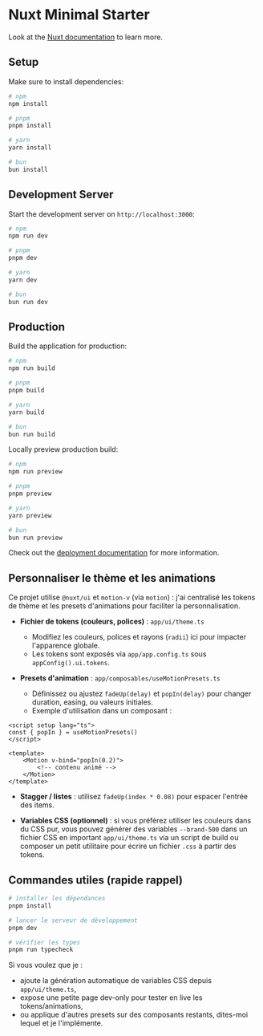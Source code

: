 # Nuxt Minimal Starter

Look at the [Nuxt documentation](https://nuxt.com/docs/getting-started/introduction) to learn more.

## Setup

Make sure to install dependencies:

```bash
# npm
npm install

# pnpm
pnpm install

# yarn
yarn install

# bun
bun install
```

## Development Server

Start the development server on `http://localhost:3000`:

```bash
# npm
npm run dev

# pnpm
pnpm dev

# yarn
yarn dev

# bun
bun run dev
```

## Production

Build the application for production:

```bash
# npm
npm run build

# pnpm
pnpm build

# yarn
yarn build

# bun
bun run build
```

Locally preview production build:

```bash
# npm
npm run preview

# pnpm
pnpm preview

# yarn
yarn preview

# bun
bun run preview
```

Check out the [deployment documentation](https://nuxt.com/docs/getting-started/deployment) for more information.

## Personnaliser le thème et les animations

Ce projet utilise `@nuxt/ui` et `motion-v` (via `motion`) : j'ai centralisé les tokens de thème et les presets d'animations pour faciliter la personnalisation.

- **Fichier de tokens (couleurs, polices)** : `app/ui/theme.ts`
	- Modifiez les couleurs, polices et rayons (`radii`) ici pour impacter l'apparence globale.
	- Les tokens sont exposés via `app/app.config.ts` sous `appConfig().ui.tokens`.

- **Presets d'animation** : `app/composables/useMotionPresets.ts`
	- Définissez ou ajustez `fadeUp(delay)` et `popIn(delay)` pour changer duration, easing, ou valeurs initiales.
	- Exemple d'utilisation dans un composant :

```vue
<script setup lang="ts">
const { popIn } = useMotionPresets()
</script>

<template>
	<Motion v-bind="popIn(0.2)">
		<!-- contenu animé -->
	</Motion>
</template>
```

- **Stagger / listes** : utilisez `fadeUp(index * 0.08)` pour espacer l'entrée des items.

- **Variables CSS (optionnel)** : si vous préférez utiliser les couleurs dans du CSS pur, vous pouvez générer des variables `--brand-500` dans un fichier CSS en important `app/ui/theme.ts` via un script de build ou composer un petit utilitaire pour écrire un fichier `.css` à partir des tokens.

## Commandes utiles (rapide rappel)

```bash
# installer les dépendances
pnpm install

# lancer le serveur de développement
pnpm dev

# vérifier les types
pnpm run typecheck
```

Si vous voulez que je :
- ajoute la génération automatique de variables CSS depuis `app/ui/theme.ts`,
- expose une petite page dev-only pour tester en live les tokens/animations,
- ou applique d'autres presets sur des composants restants,
 dites-moi lequel et je l'implémente.
